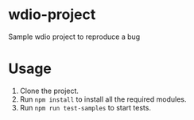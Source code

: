 # wdio-project
Sample wdio project to reproduce a bug

Usage
=====

1. Clone the project.
2. Run `npm install` to install all the required modules.
3. Run `npm run test-samples` to start tests.
